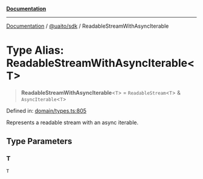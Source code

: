 [**Documentation**](../../../README.md)

***

[Documentation](../../../README.md) / [@uaito/sdk](../README.md) / ReadableStreamWithAsyncIterable

# Type Alias: ReadableStreamWithAsyncIterable\<T\>

> **ReadableStreamWithAsyncIterable**\<`T`\> = `ReadableStream`\<`T`\> & `AsyncIterable`\<`T`\>

Defined in: [domain/types.ts:805](https://github.com/elribonazo/uaito/blob/c5e0764fa2080732da4f0526013c776c67e45bf1/packages/sdk/src/domain/types.ts#L805)

Represents a readable stream with an async iterable.

## Type Parameters

### T

`T`
